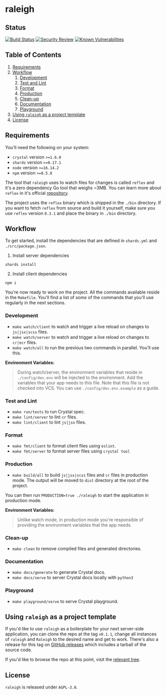 # raleigh

## Status
[![Build Status](https://github.com/sourceweaver/raleigh/actions/workflows/build.yml/badge.svg)](https://github.com/sourceweaver/raleigh/actions/workflows/build.yml)
[![Security Review](https://github.com/sourceweaver/raleigh/actions/workflows/security-review.yml/badge.svg)](https://github.com/sourceweaver/raleigh/actions/workflows/security-review.yml)
[![Known Vulnerabilities](https://snyk.io/test/github/sourceweaver/raleigh/badge.svg?targetFile=package.json)](https://snyk.io/test/github/sourceweaver/raleigh?targetFile=package.json)


## Table of Contents

1. [Requirements](#requirements)
2. [Workflow](#workflow)
   1. [Development](#development)
   2. [Test and Lint](#test-and-lint)
   3. [Format](#format)
   4. [Production](#production)
   5. [Clean-up](#clean-up)
   6. [Documentation](#documentation)
   7. [Playground](#playground)
3. [Using `raleigh` as a project template](#using-raleigh-as-a-project-template)
4. [License](#license)

## Requirements

You'll need the following on your system:

+ `crystal` version `>=1.6.0`
+ `shards` version `>=0.17.1`
+ `node` version `>=16.14.2`
+ `npm` version `>=8.5.0`

The tool that `raleigh` uses to watch files for changes is called `reflex` and it's a zero
dependency Go tool that weighs ~3MB. You can learn more about `reflex` in it's official
[repository](https://github.com/cespare/reflex).

The project uses the `reflex` binary which is shipped in the `./bin` directory. If you
want to fetch `reflex` from source and build it yourself, make sure you use `reflex` version `0.3.1`
and place the binary in `./bin` directory.

## Workflow

To get started, install the dependencies that are defined in `shards.yml` and `./src/package.json`.

1. Install server dependencies

``` shell
shards install
```

2. Install client dependencies

``` shell
npm i
```


You're now ready to work on the project. All the commands available reside in the `Makefile`. You'll find
a list of *some* of the commands that you'll use regularly in the next sections.

### Development

+ `make watch/client` to watch and trigger a live reload on changes to `js|jsx|scss` files.
+ `make watch/server` to watch and trigger a live reload on changes to `cr|ecr` files.
+ `make watch/all` to run the previous two commands in parallel. You'll use this.

**Environment Variables:**
> During watch/server, the environment variables that reside in `./config/dev.env` will be
> injected to the environment. Add the variables that your app needs to this file. Note that this file
> is not checked into VCS. You can use `./config/dev.env.example` as a guide.

### Test and Lint

+ `make run/tests` to run Crystal spec.
+ `make lint/server` to lint `cr` files.
+ `make lint/client` to lint `js|jsx` files.

### Format

+ `make fmt/client` to format client files using `eslint`.
+ `make fmt/server` to format server files using `crystal tool`

### Production

+ `make build/all` to build `js|jsx|scss` files and `cr` files in production mode. The output will be moved to
`dist` directory at the root of the project.

You can then run `PRODUCTION=true ./raleigh` to start the application in production mode.

**Environment Variables:**
> Unlike watch mode, in production mode you're responsible of providing the environment variables
> that the app needs.

### Clean-up

+ `make clean` to remove compiled files and generated directories.

### Documentation

+ `make docs/generate` to generate Crystal docs.
+ `make docs/serve` to server Crystal docs locally with `python3`

### Playground

+ `make playground/serve` to serve Crystal playground.

## Using `raleigh` as a project template

If you'd like to use `raleigh` as a boilerplate for your next server-side application, you can clone the repo at the
tag `v0.1.1`, change all instances of `raleigh` and `Raleigh` to the desired name and get to work. There's also a
release for this tag on [GitHub releases](https://github.com/sourceweaver/raleigh/releases/tag/v0.1.1) which includes a tarball of the source code.

If you'd like to browse the repo at this point, visit the [relevant tree](https://github.com/sourceweaver/raleigh/tree/2facc47c22e8780ff794464c0f86310b4a49607b).

## License

`raleigh` is released under `AGPL-3.0`.
